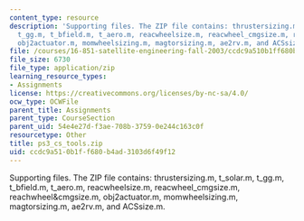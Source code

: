 ```yaml
---
content_type: resource
description: 'Supporting files. The ZIP file contains: thrustersizing.m, t_solar.m,
  t_gg.m, t_bfield.m, t_aero.m, reacwheelsize.m, reacwheel_cmgsize.m, reachwheel&cmgsize.m,
  obj2actuator.m, momwheelsizing.m, magtorsizing.m, ae2rv.m, and ACSsize.m.'
file: /courses/16-851-satellite-engineering-fall-2003/ccdc9a510b1ff680b4ad3103d6f49f12_ps3_cs_tools.zip
file_size: 6730
file_type: application/zip
learning_resource_types:
- Assignments
license: https://creativecommons.org/licenses/by-nc-sa/4.0/
ocw_type: OCWFile
parent_title: Assignments
parent_type: CourseSection
parent_uid: 54e4e27d-f3ae-708b-3759-0e244c163c0f
resourcetype: Other
title: ps3_cs_tools.zip
uid: ccdc9a51-0b1f-f680-b4ad-3103d6f49f12
---
```

Supporting files. The ZIP file contains: thrustersizing.m, t_solar.m, t_gg.m, t_bfield.m, t_aero.m, reacwheelsize.m, reacwheel_cmgsize.m, reachwheel&cmgsize.m, obj2actuator.m, momwheelsizing.m, magtorsizing.m, ae2rv.m, and ACSsize.m.